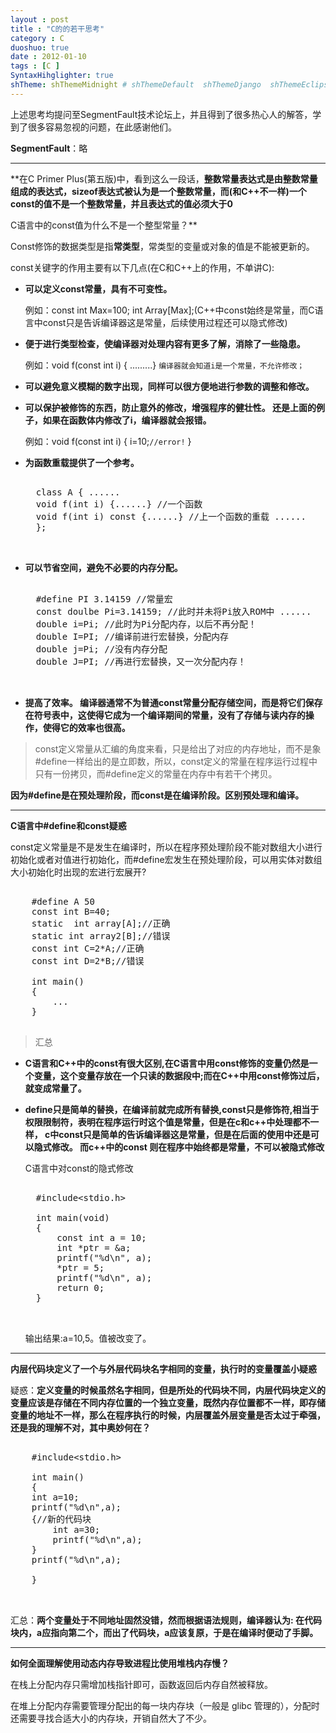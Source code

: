 ```yaml
---
layout : post
title : "C的的若干思考"
category : C
duoshuo: true
date : 2012-01-10
tags : [C ]
SyntaxHihglighter: true
shTheme: shThemeMidnight # shThemeDefault  shThemeDjango  shThemeEclipse  shThemeEmacs  shThemeFadeToGrey  shThemeMidnight  shThemeRDark
---
```



上述思考均提问至SegmentFault技术论坛上，并且得到了很多热心人的解答，学到了很多容易忽视的问题，在此感谢他们。

**SegmentFault**：略

<!-- more -->

---

**在C Primer Plus(第五版)中，看到这么一段话，**整数常量表达式是由整数常量组成的表达式，sizeof表达式被认为是一个整数常量，而(和C++不一样)一个const的值不是一个整数常量，并且表达式的值必须大于0**

C语言中的const值为什么不是一个整型常量？**

Const修饰的数据类型是指**常类型**，常类型的变量或对象的值是不能被更新的。

const关键字的作用主要有以下几点(在C和C++上的作用，不单讲C):

* **可以定义const常量，具有不可变性。**

	例如：const int Max=100; int Array[Max];(C++中const始终是常量，而C语言中const只是告诉编译器这是常量，后续使用过程还可以隐式修改)
	
* **便于进行类型检查，使编译器对处理内容有更多了解，消除了一些隐患。**

	例如：void f(const int i) { .........} ```编译器就会知道i是一个常量，不允许修改；```
	
* **可以避免意义模糊的数字出现，同样可以很方便地进行参数的调整和修改。**

* **可以保护被修饰的东西，防止意外的修改，增强程序的健壮性。 还是上面的例子，如果在函数体内修改了i，编译器就会报错。**

	例如：void f(const int i) { i=10;```//error!``` } 
	
* **为函数重载提供了一个参考。**

	<pre class="brush: c; ">
	
	class A { ...... 
	void f(int i) {......} //一个函数 
	void f(int i) const {......} //上一个函数的重载 ...... 
	}; 
	
	</pre>

* **可以节省空间，避免不必要的内存分配。**

	<pre class="brush: c; ">
	
	#define PI 3.14159 //常量宏 
	const doulbe Pi=3.14159; //此时并未将Pi放入ROM中 ...... 
	double i=Pi; //此时为Pi分配内存，以后不再分配！ 
	double I=PI; //编译前进行宏替换，分配内存 
	double j=Pi; //没有内存分配 
	double J=PI; //再进行宏替换，又一次分配内存！ 
	
	</pre>
	
* **提高了效率。 编译器通常不为普通const常量分配存储空间，而是将它们保存在符号表中，这使得它成为一个编译期间的常量，没有了存储与读内存的操作，使得它的效率也很高。**
	
>const定义常量从汇编的角度来看，只是给出了对应的内存地址，而不是象#define一样给出的是立即数，所以，const定义的常量在程序运行过程中只有一份拷贝，而#define定义的常量在内存中有若干个拷贝。

**因为#define是在预处理阶段，而const是在编译阶段。区别预处理和编译。**

---

**C语言中#define和const疑惑**

const定义常量是不是发生在编译时，所以在程序预处理阶段不能对数组大小进行初始化或者对值进行初始化，而#define宏发生在预处理阶段，可以用实体对数组大小初始化时出现的宏进行宏展开?

<pre class="brush: c; ">
	
	#define A 50
	const int B=40;
	static  int array[A];//正确
	static int array2[B];//错误
	const int C=2*A;//正确
	const int D=2*B;//错误
	
	int main()
	{
		...
	}
	
</pre>
	
>汇总

* **C语言和C++中的const有很大区别,在C语言中用const修饰的变量仍然是一个变量，这个变量存放在一个只读的数据段中;而在C++中用const修饰过后，就变成常量了。**

* **define只是简单的替换，在编译前就完成所有替换,const只是修饰符,相当于权限限制符，表明在程序运行时这个值是常量，但是在c和c++中处理都不一样， c中const只是简单的告诉编译器这是常量，但是在后面的使用中还是可以隐式修改。 而c++中的const 则在程序中始终都是常量，不可以被隐式修改**

	C语言中对const的隐式修改
	
	<pre class="brush: c; ">
	
	#include&lt;stdio.h&gt;

	int main(void)
	{
		const int a = 10;
		int *ptr = &a;
		printf("%d\n", a);
		*ptr = 5;
		printf("%d\n", a);
		return 0;
	}
	
	</pre>
	
	输出结果:a=10,5。值被改变了。

---

**内层代码块定义了一个与外层代码块名字相同的变量，执行时的变量覆盖小疑惑**

疑惑：**定义变量的时候虽然名字相同，但是所处的代码块不同，内层代码块定义的变量应该是存储在不同内存位置的一个独立变量，既然内存位置都不一样，即存储变量的地址不一样，那么在程序执行的时候，内层覆盖外层变量是否太过于牵强，还是我的理解不对，其中奥妙何在？**

<pre class="brush: c; ">
	
	#include&lt;stdio.h&gt;

	int main()
	{
    int a=10;
    printf("%d\n",a);
    {//新的代码块
        int a=30;
        printf("%d\n",a);
    }
    printf("%d\n",a);
    
	}
	
	</pre>

汇总：**两个变量处于不同地址固然没错，然而根据语法规则，编译器认为: 在代码块内，a应指向第二个，而出了代码块，a应该复原，于是在编译时便动了手脚。**

---

**如何全面理解使用动态内存导致进程比使用堆栈内存慢？**

在栈上分配内存只需增加栈指针即可，函数返回后内存自然被释放。

在堆上分配内存需要管理分配出的每一块内存块（一般是 glibc 管理的），分配时还需要寻找合适大小的内存块，开销自然大了不少。